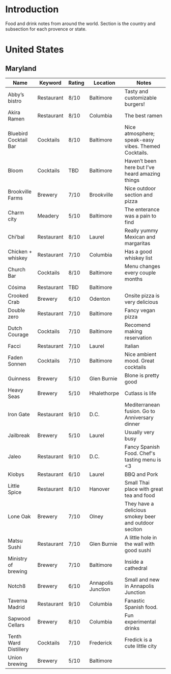 # Introduction

Food and drink notes from around the world. Section is the country and subsection for each provence or state. 

# United States 

## Maryland

| Name                  | Keyword    | Rating | Location           | Notes                                                 |
|-----------------------|------------|--------|--------------------|-------------------------------------------------------|
| Abby’s bistro         | Restaurant | 8/10   | Baltimore          | Tasty and customizable burgers!                       |
| Akira Ramen           | Restaurant | 8/10   | Columbia           | The best ramen                                        |
| Bluebird Cocktail Bar | Cocktails  | 8/10   | Baltimore          | Nice atmosphere; speak-easy vibes. Themed Cocktails.  |
| Bloom                 | Cocktails  | TBD    | Baltimore          | Haven’t been here but I’ve heard amazing things       |
| Brookville Farms      | Brewery    | 7/10   | Brookville         | Nice outdoor section and pizza                        |
| Charm city            | Meadery    | 5/10   | Baltimore          | The enterance was a pain to find                      |
| Chi’bal               | Restaurant | 8/10   | Laurel             | Really yummy Mexican and margaritas                   |
| Chicken + whiskey     | Restaurant | 7/10   | Columbia           | Has a good whiskey list                               |
| Church Bar            | Cocktails  | 8/10   | Baltimore          | Menu changes every couple months                      |
| Cósima                | Restaurant | TBD    | Baltimore          |                                                       |
| Crooked Crab          | Brewery    | 6/10   | Odenton            | Onsite pizza is very delicious                        |
| Double zero           | Restaurant | 7/10   | Baltimore          | Fancy vegan pizza                                     |
| Dutch Courage         | Cocktails  | 7/10   | Baltimore          | Recomend making reservation                           |
| Facci                 | Restaurant | 7/10   | Laurel             | Italian                                               |
| Faden Sonnen          | Cocktails  | 7/10   | Baltimore          | Nice ambient mood. Great cocktails                    |
| Guinness              | Brewery    | 5/10   | Glen Burnie        | Blone is pretty good                                  |
| Heavy Seas            | Brewery    | 5/10   | Hhalethorpe        | Cutlass is life                                       |
| Iron Gate             | Restaurant | 9/10   | D.C.               | Mediterranean fusion. Go to Anniversary dinner        |
| Jailbreak             | Brewery    | 5/10   | Laurel             | Usually very busy                                     |
| Jaleo                 | Restaurant | 9/10   | D.C.               | Fancy Spanish Food. Chef's tasting menu is <3         |
| Klobys                | Restaurant | 6/10   | Laurel             | BBQ and Pork                                          |
| Little Spice          | Restaurant | 8/10   | Hanover            | Small Thai place with great tea and food              |
| Lone Oak              | Brewery    | 7/10   | Olney              | They have a delicious smokey beer and outdoor seciton |
| Matsu Sushi           | Restaurant | 7/10   | Glen Burnie        | A little hole in the wall with good sushi             |
| Ministry of brewing   | Brewery    | 7/10   | Baltimore          | Inside a cathedral                                    |
| Notch8                | Brewery    | 6/10   | Annapolis Junction | Small and new in Annapolis Junction                   |
| Taverna Madrid        | Restaurant | 9/10   | Columbia           | Fanastic Spanish food.                                |
| Sapwood Cellars       | Brewery    | 8/10   | Columbia           | Fun experimental drinks                               |
| Tenth Ward Distillery | Cocktails  | 7/10   | Frederick          | Fredick is a cute little city                         |
| Union brewing         | Brewery    | 5/10   | Baltimore          |                                                       |
